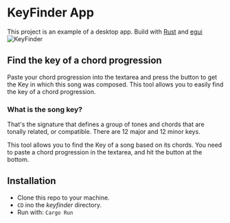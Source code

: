 # KeyFinder App

This project is an example of a desktop app.
Build with [Rust](https://www.rust-lang.org) and [egui](https://github.com/emilk/egui)
![KeyFinder](https://user-images.githubusercontent.com/103199710/213818010-0c2dd64e-dfc8-413f-bf0b-3c3e26da48da.png)

## Find the key of a chord progression

Paste your chord progression into the textarea and press the button to get the Key in which this song was composed.
This tool allows you to easily find the key of a chord progression.

### What is the song key?
That's the signature that defines a group of tones and chords that are tonally related, or compatible. There are 12 major and 12 minor keys.

This tool allows you to find the Key of a song based on its chords. You need to paste a chord progression in the textarea, and hit the button at the bottom.

## Installation

* Clone this repo to your machine.
* `CD` ino the *keyfinder* directory.
* Run with:
```Cargo Run```
